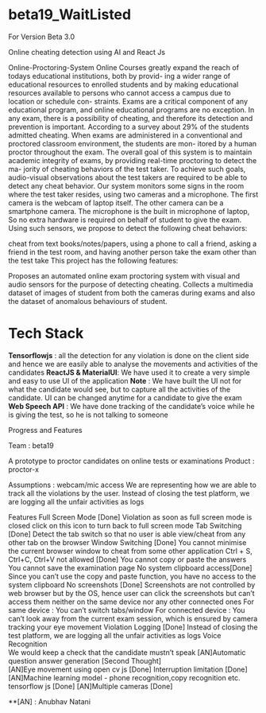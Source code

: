 # beta19_WaitListed
For Version Beta 3.0

Online cheating detection using AI and React Js

Online-Proctoring-System
Online Courses greatly expand the reach of todays educational institutions, both by provid- ing a wider range of educational resources to enrolled students and by making educational resources available to persons who cannot access a campus due to location or schedule con- straints. Exams are a critical component of any educational program, and online educational programs are no exception. In any exam, there is a possibility of cheating, and therefore its detection and prevention is important. According to a survey about 29% of the students admitted cheating. When exams are administered in a conventional and proctored classroom environment, the students are mon- itored by a human proctor throughout the exam. The overall goal of this system is to maintain academic integrity of exams, by providing real-time proctoring to detect the ma- jority of cheating behaviors of the test taker. To achieve such goals, audio-visual observations about the test takers are required to be able to detect any cheat behavior. Our system monitors some signs in the room where the test taker resides, using two cameras and a microphone. The first camera is the webcam of laptop itself. The other camera can be a smartphone camera. The microphone is the built in microphone of laptop, So no extra hardware is required on behalf of student to give the exam. Using such sensors, we propose to detect the following cheat behaviors:

cheat from text books/notes/papers,
using a phone to call a friend,
asking a friend in the test room, and
having another person take the exam other than the test take
This project has the following features:

Proposes an automated online exam proctoring system with visual and audio sensors for the purpose of detecting cheating.
Collects a multimedia dataset of images of student from both the cameras during exams and also the dataset of anomalous behaviours of student.

# Tech Stack
**Tensorflowjs** : all the detection for any violation is done on the client side and hence we are easily able to analyse the movements and activities of the candidates
**ReactJS & MaterialUI**: We have used it to create a very simple and easy to use UI of the application
**Note** : We have built the UI not for what the candidate would see, but to capture all the activities of the candidate. UI can be changed anytime for a candidate to give the exam
**Web Speech API** : We have done tracking of the candidate’s voice while he is giving the test, so he is not talking to someone

Progress and Features

Team : beta19

A prototype to proctor candidates on online tests or examinations
Product : proctor-x

Assumptions : 
webcam/mic access
We are representing how we are able to track all the violations by the user. Instead of closing the test platform, we are logging all the unfair activities as logs

Features
Full Screen Mode [Done]
Violation as soon as full screen mode is closed
 click on this icon to turn back to full screen mode
Tab Switching [Done]
Detect the tab switch so that no user is able view/cheat from any other tab on the browser
Window Switching [Done]
You cannot minimise the current browser window to cheat from some other application
Ctrl + S, Ctrl+C, Ctrl+V not allowed [Done]
You cannot copy or paste the answers
You cannot save the examination page
No system clipboard access[Done]
Since you can’t use the copy and paste function, you have no access to the system clipboard
No screenshots [Done]
Screenshots are not controlled by web browser but by the OS, hence user can click the screenshots but can’t access them neither on the same device nor any other connected ones
For same device : You can’t switch tabs/window
For connected device : You can’t look away from the current exam session, which is ensured by camera tracking your eye movement
Violation Logging [Done]
Instead of closing the test platform, we are logging all the unfair activities as logs
Voice Recognition	
We would keep a check that the candidate mustn’t speak
[AN]Automatic question answer generation [Second Thought]	
[AN]Eye movement using open cv js	[Done]
Interruption limitation [Done]										
[AN]Machine learning model - phone recognition,copy recognition etc.  tensorflow js [Done]
[AN]Multiple cameras [Done]

**[AN] : Anubhav Natani


